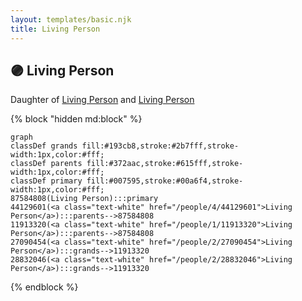 ```yaml
---
layout: templates/basic.njk
title: Living Person
---
```

## 🟣 Living Person

Daughter of [Living Person](/people/1/11913320) and [Living Person](/people/4/44129601)

{% block "hidden md:block" %}
```mermaid
graph
classDef grands fill:#193cb8,stroke:#2b7fff,stroke-width:1px,color:#fff;
classDef parents fill:#372aac,stroke:#615fff,stroke-width:1px,color:#fff;
classDef primary fill:#007595,stroke:#00a6f4,stroke-width:1px,color:#fff;
87584808(Living Person):::primary
44129601(<a class="text-white" href="/people/4/44129601">Living Person</a>):::parents-->87584808
11913320(<a class="text-white" href="/people/1/11913320">Living Person</a>):::parents-->87584808
27090454(<a class="text-white" href="/people/2/27090454">Living Person</a>):::grands-->11913320
28832046(<a class="text-white" href="/people/2/28832046">Living Person</a>):::grands-->11913320
```
{% endblock %}
